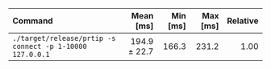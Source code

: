 | Command | Mean [ms] | Min [ms] | Max [ms] | Relative |
|:---|---:|---:|---:|---:|
| `./target/release/prtip -s connect -p 1-10000 127.0.0.1` | 194.9 ± 22.7 | 166.3 | 231.2 | 1.00 |
